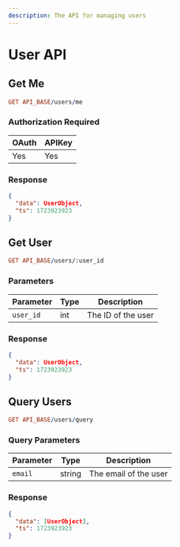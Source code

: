 ```yaml
---
description: The API for managing users
---
```


# User API

## Get Me

```prolog
GET API_BASE/users/me
```

### Authorization Required

| OAuth | APIKey |
| ----- | ------ |
| Yes   | Yes    |

### Response

```json
{
  "data": UserObject,
  "ts": 1723923923
}
```

## Get User

```prolog
GET API_BASE/users/:user_id
```

### Parameters

| Parameter | Type | Description        |
| --------- | ---- | ------------------ |
| `user_id` | int  | The ID of the user |

### Response

```json
{
  "data": UserObject,
  "ts": 1723923923
}
```

## Query Users

```prolog
GET API_BASE/users/query
```

### Query Parameters

| Parameter | Type | Description        |
| --------- | ---- | ------------------ |
| `email`   | string | The email of the user |

### Response

```json
{
  "data": [UserObject],
  "ts": 1723923923
}
```
